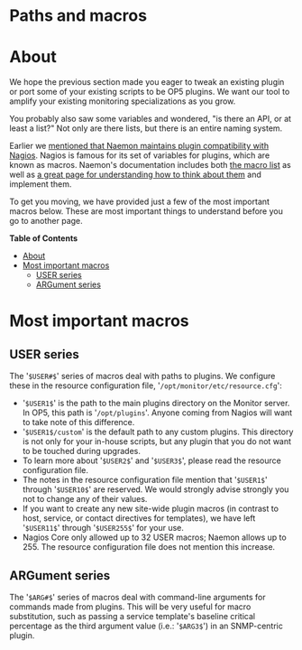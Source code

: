 # Paths and macros

# About

We hope the previous section made you eager to tweak an existing plugin or port some of your existing scripts to be OP5 plugins. We want our tool to amplify your existing monitoring specializations as you grow.

You probably also saw some variables and wondered, "is there an API, or at least a list?" Not only are there lists, but there is an entire naming system.

Earlier we [mentioned that Naemon maintains plugin compatibility with Nagios](https://kb.op5.com/x/lQprAQ). Nagios is famous for its set of variables for plugins, which are known as macros. Naemon's documentation includes both [the macro list](http://www.naemon.org/documentation/usersguide/macrolist.html) as well as [a great page for understanding how to think about them](http://www.naemon.org/documentation/usersguide/macros.html) and implement them.

To get you moving, we have provided just a few of the most important macros below. These are most important things to understand before you go to another page.

**Table of Contents**

-   [About](#Pathsandmacros-About)
-   [Most important macros](#Pathsandmacros-Mostimportantmacros)
    -   [USER series](#Pathsandmacros-USERseries)
    -   [ARGument series](#Pathsandmacros-ARGumentseries)

# Most important macros

## USER series

The '`$USER#$`' series of macros deal with paths to plugins. We configure these in the resource configuration file, '`/opt/monitor/etc/resource.cfg`':

-   '`$USER1$`' is the path to the main plugins directory on the Monitor server. In OP5, this path is '`/opt/plugins`'. Anyone coming from Nagios will want to take note of this difference.
-   '`$USER1$/custom`' is the default path to any custom plugins. This directory is not only for your in-house scripts, but any plugin that you do not want to be touched during upgrades.
-   To learn more about '`$USER2$`' and '`$USER3$`', please read the resource configuration file.
-   The notes in the resource configuration file mention that '`$USER1$`' through '`$USER10$`' are reserved. We would strongly advise strongly you not to change any of their values.
-   If you want to create any new site-wide plugin macros (in contrast to host, service, or contact directives for templates), we have left '`$USER11$`' through '`$USER255$`' for your use.
-   Nagios Core only allowed up to 32 USER macros; Naemon allows up to 255. The resource configuration file does not mention this increase.

## ARGument series

The '`$ARG#$`' series of macros deal with command-line arguments for commands made from plugins. This will be very useful for macro substitution, such as passing a service template's baseline critical percentage as the third argument value (i.e.: '`$ARG3$`') in an SNMP-centric plugin.


